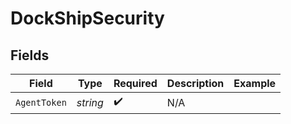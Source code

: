 # DockShipSecurity


## Fields

| Field              | Type               | Required           | Description        | Example            |
| ------------------ | ------------------ | ------------------ | ------------------ | ------------------ |
| `AgentToken`       | *string*           | :heavy_check_mark: | N/A                |                    |